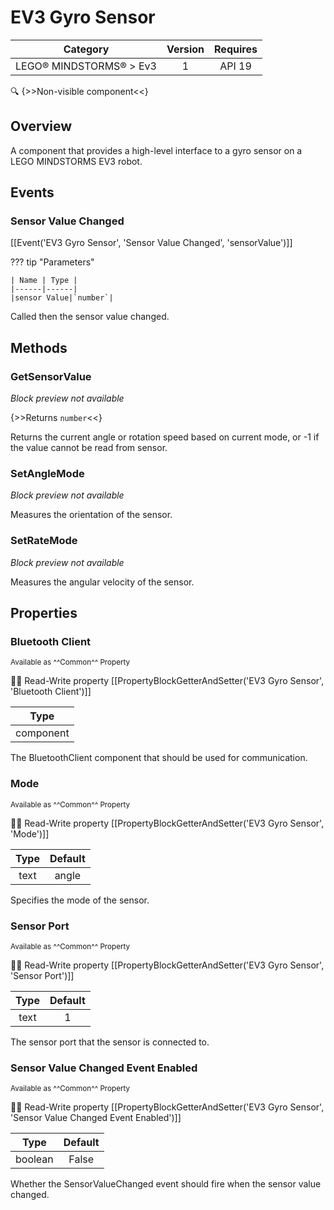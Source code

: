 # EV3 Gyro Sensor

| Category | Version | Requires |
|:--------:|:-------:|:--------:|
|LEGO® MINDSTORMS® > Ev3|1|API 19 | Android 4.4 - 4.4.4 KitKat|

:mag: {>>Non-visible component<<}

## Overview

A component that provides a high-level interface to a gyro sensor on a LEGO MINDSTORMS EV3 robot.

## Events

### Sensor Value Changed

[[Event('EV3 Gyro Sensor', 'Sensor Value Changed', 'sensorValue')]]

??? tip "Parameters"

    | Name | Type |
    |------|------|
    |sensor Value|`number`|


Called then the sensor value changed.

## Methods

### GetSensorValue

_Block preview not available_

{>>Returns `number`<<}

Returns the current angle or rotation speed based on current mode, or -1 if the value cannot be read from sensor.

### SetAngleMode

_Block preview not available_

Measures the orientation of the sensor.

### SetRateMode

_Block preview not available_

Measures the angular velocity of the sensor.

## Properties

### Bluetooth Client

<small>Available as ^^Common^^ Property</small>

:eyes::pencil: Read-Write property
[[PropertyBlockGetterAndSetter('EV3 Gyro Sensor', 'Bluetooth Client')]]

| Type |
|:----:|
|component|

The BluetoothClient component that should be used for communication.

### Mode

<small>Available as ^^Common^^ Property</small>

:eyes::pencil: Read-Write property
[[PropertyBlockGetterAndSetter('EV3 Gyro Sensor', 'Mode')]]

| Type | Default |
|:----:|:-------:|
|text|angle|

Specifies the mode of the sensor.

### Sensor Port

<small>Available as ^^Common^^ Property</small>

:eyes::pencil: Read-Write property
[[PropertyBlockGetterAndSetter('EV3 Gyro Sensor', 'Sensor Port')]]

| Type | Default |
|:----:|:-------:|
|text|1|

The sensor port that the sensor is connected to.

### Sensor Value Changed Event Enabled

<small>Available as ^^Common^^ Property</small>

:eyes::pencil: Read-Write property
[[PropertyBlockGetterAndSetter('EV3 Gyro Sensor', 'Sensor Value Changed Event Enabled')]]

| Type | Default |
|:----:|:-------:|
|boolean|False|

Whether the SensorValueChanged event should fire when the sensor value changed.